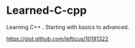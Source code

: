 # Learned-C-cpp
Learning C++ . Starting with basics to advanced.

https://gist.github.com/lefticus/10191322
